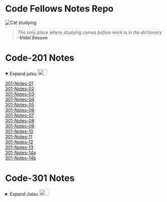 # Code Fellows Notes Repo


![Cat studying](https://pbs.twimg.com/media/EcV0D7XX0AQj-1-?format=jpg&name=small)
> *The only place where studying comes before work is in the dictionary*
> ***-Vidal Sasson***


# Code-201 Notes
<details open>
<summary> 
Expand jutsu  
<img src="https://media2.giphy.com/media/rrTXn4zEMp008/giphy.gif?cid=ecf05e475s7ltj4373j7trkzedm6zy1tzy37764gdknt8bcc&rid=giphy.gif&ct=g" width="30" height= "20">
</summary>

 <a href="https://abditake.github.io/Reading-Notes/Code-301/class-01.html">301-Notes-01</a>
<br>
 <a href="https://abditake.github.io/Reading-Notes/Code-301/Class-02.html">301-Notes-02</a>
<br>
 <a href="https://abditake.github.io/Reading-Notes/Code-301/Class-03.html">301-Notes-03</a>
<br>
 <a href="https://abditake.github.io/Reading-Notes/Code-301/Class-04.html">301-Notes-04</a>
<br>
 <a href="https://abditake.github.io/Reading-Notes/Code-301/Class-05.html">301-Notes-05</a>
<br>
 <a href="https://abditake.github.io/Reading-Notes/Code-301/Class-06.html">301-Notes-06</a>
<br>
 <a href="https://abditake.github.io/Reading-Notes/Code-301/class-07.html">301-Notes-07</a>
<br>
 <a href="https://abditake.github.io/Reading-Notes/Code-301/class-08.html">301-Notes-08</a>
<br>
 <a href="https://abditake.github.io/Reading-Notes/Code-301/class-09.html">301-Notes-09</a>
<br>
 <a href="https://abditake.github.io/Reading-Notes/Code-301/class-10.html">301-Notes-10</a>
<br>
 <a href="https://abditake.github.io/Reading-Notes/Code-301/class-11.html">301-Notes-11</a>
<br>
 <a href="https://abditake.github.io/Reading-Notes/Code-301/class-12.html">301-Notes-12</a>
<br>
 <a href="https://abditake.github.io/Reading-Notes/Code-301/class-13.html">301-Notes-13</a>
<br>
 <a href="https://abditake.github.io/Reading-Notes/Code-301/class-14a.html">301-Notes-14a</a>
<br>
 <a href="https://abditake.github.io/Reading-Notes/Code-301/class-14b.html">301-Notes-14b</a>

</details>

# Code-301 Notes

<details>
  <summary>Expand Jutsu
  <img src="https://media0.giphy.com/media/v50HMV6ae84mY/giphy.gif?cid=ecf05e475s7ltj4373j7trkzedm6zy1tzy37764gdknt8bcc&rid=giphy.gif&ct=g" width="30" height="20">
  </summary>

 <a href="https://abditake.github.io/Reading-Notes/Code-301/class-01.html">201-Notes-01</a>
<br>
301-Notes-02 - locked
<br>
301-Notes-03 - locked
<br>
301-Notes-04 - locked
<br>
301-Notes-05 - locked
<br>
301-Notes-06 - locked
<br>
301-Notes-07 - locked
<br>
301-Notes-08 - locked
<br>
301-Notes-09 - locked
<br>
301-Notes-10 - locked
<br>
301-Notes-11 - locked
<br>
301-Notes-12 - locked
<br>
301-Notes-13 - locked
<br>
301-Notes-14 - locked
<br>
301-Notes-15 - locked

</details>






    
                  
    

          
            
